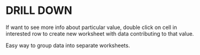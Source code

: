 # DRILL DOWN

If want to see more info about particular value, double click on cell in interested row to create new worksheet with data contributing to that value.

Easy way to group data into separate worksheets.
